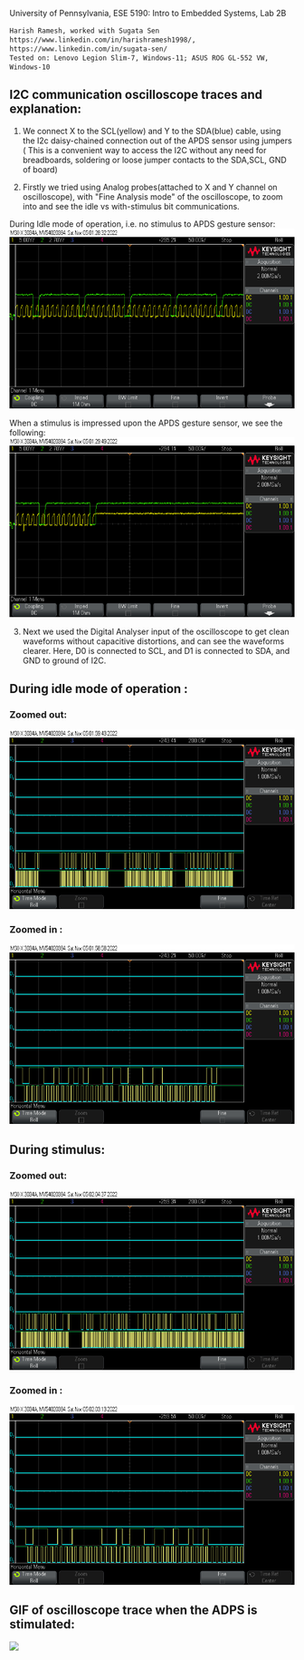University of Pennsylvania, ESE 5190: Intro to Embedded Systems, Lab 2B

    Harish Ramesh, worked with Sugata Sen
    https://www.linkedin.com/in/harishramesh1998/, https://www.linkedin.com/in/sugata-sen/
    Tested on: Lenovo Legion Slim-7, Windows-11; ASUS ROG GL-552 VW, Windows-10

## I2C communication oscilloscope traces and explanation:

1. We connect X to the SCL(yellow) and Y to the SDA(blue) cable, using the I2c daisy-chained connection out of the APDS sensor using jumpers
( This is a convenient way to access the I2C without any need for breadboards, soldering or loose jumper contacts to the SDA,SCL, GND of board)

2. Firstly we tried using Analog probes(attached to X and Y channel on oscilloscope), with "Fine Analysis mode" of the oscilloscope, to zoom into and see the idle vs with-stimulus bit communications.

During Idle mode of operation, i.e. no stimulus to APDS gesture sensor:
![](https://github.com/harishramesh98/lab-2b-pre/blob/b36f7ed705294095a797c156c31453d1e09b9845/part_5/images/Idle_mode.png)

When a stimulus is impressed upon the APDS gesture sensor, we see the following:
![](https://github.com/harishramesh98/lab-2b-pre/blob/b36f7ed705294095a797c156c31453d1e09b9845/part_5/images/start_of_operation.png)

3. Next we used the Digital Analyser input of the oscilloscope to get clean waveforms without capacitive distortions, and can see the waveforms clearer. Here, D0 is connected to SCL, and D1 is connected to SDA, and GND to ground of I2C.

## During idle mode of operation :

### Zoomed out: 
![](https://github.com/harishramesh98/lab-2b-pre/blob/b36f7ed705294095a797c156c31453d1e09b9845/part_5/images/idle_digital_zout.png)

### Zoomed in :

![](https://github.com/harishramesh98/lab-2b-pre/blob/b36f7ed705294095a797c156c31453d1e09b9845/part_5/images/idle_digital_zin.png)

## During stimulus:

### Zoomed out: 
![](https://github.com/harishramesh98/lab-2b-pre/blob/b36f7ed705294095a797c156c31453d1e09b9845/part_5/images/dig_data_zout.png)

### Zoomed in :

![](https://github.com/harishramesh98/lab-2b-pre/blob/b36f7ed705294095a797c156c31453d1e09b9845/part_5/images/dig_data_zin.png)

## GIF of oscilloscope trace when the ADPS is stimulated:
![](https://github.com/harishramesh98/lab-2b-pre/blob/b36f7ed705294095a797c156c31453d1e09b9845/part_5/images/p5_op.gif)

